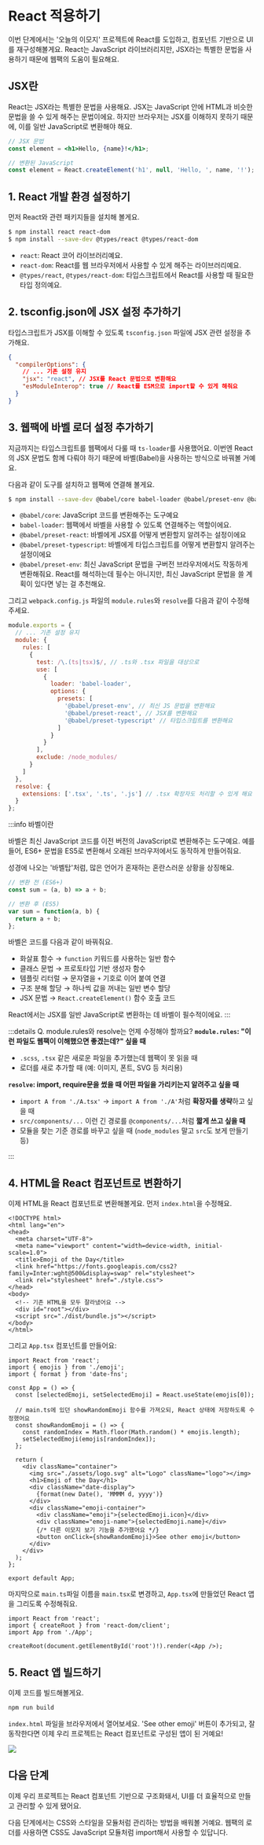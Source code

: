 # React 적용하기

이번 단계에서는 '오늘의 이모지' 프로젝트에 React를 도입하고, 컴포넌트 기반으로 UI를 재구성해볼게요. React는 JavaScript 라이브러리지만, JSX라는 특별한 문법을 사용하기 때문에 웹팩의 도움이 필요해요.

## JSX란

React는 JSX라는 특별한 문법을 사용해요. JSX는 JavaScript 안에 HTML과 비슷한 문법을 쓸 수 있게 해주는 문법이에요. 하지만 브라우저는 JSX를 이해하지 못하기 때문에, 이를 일반 JavaScript로 변환해야 해요.

```jsx
// JSX 문법
const element = <h1>Hello, {name}!</h1>;

// 변환된 JavaScript
const element = React.createElement('h1', null, 'Hello, ', name, '!');
```

## 1. React 개발 환경 설정하기

먼저 React와 관련 패키지들을 설치해 볼게요.

```bash
$ npm install react react-dom
$ npm install --save-dev @types/react @types/react-dom
```

- `react`: React 코어 라이브러리예요.
- `react-dom`: React를 웹 브라우저에서 사용할 수 있게 해주는 라이브러리예요.
- `@types/react`, `@types/react-dom`: 타입스크립트에서 React를 사용할 때 필요한 타입 정의예요.

## 2. tsconfig.json에 JSX 설정 추가하기

타입스크립트가 JSX를 이해할 수 있도록 `tsconfig.json` 파일에 JSX 관련 설정을 추가해요.

```json
{
  "compilerOptions": {
    // ... 기존 설정 유지
    "jsx": "react", // JSX를 React 문법으로 변환해요
    "esModuleInterop": true // React를 ESM으로 import할 수 있게 해줘요
  }
}
```

## 3. 웹팩에 바벨 로더 설정 추가하기

지금까지는 타입스크립트를 웹팩에서 다룰 때 `ts-loader`를 사용했어요. 이번엔 React의 JSX 문법도 함께 다뤄야 하기 때문에 바벨(Babel)을 사용하는 방식으로 바꿔볼 거예요.

다음과 같이 도구를 설치하고 웹팩에 연결해 볼게요.

```bash
$ npm install --save-dev @babel/core babel-loader @babel/preset-env @babel/preset-react @babel/preset-typescript
```

- `@babel/core`: JavaScript 코드를 변환해주는 도구예요
- `babel-loader`: 웹팩에서 바벨을 사용할 수 있도록 연결해주는 역할이에요.
- `@babel/preset-react`: 바벨에게 JSX를 어떻게 변환할지 알려주는 설정이에요
- `@babel/preset-typescript`: 바벨에게 타입스크립트를 어떻게 변환할지 알려주는 설정이에요
- `@babel/preset-env`: 최신 JavaScript 문법을 구버전 브라우저에서도 작동하게 변환해줘요. React를 해석하는데 필수는 아니지만, 최신 JavaScript 문법을 쓸 계획이 있다면 넣는 걸 추천해요.

그리고 `webpack.config.js` 파일의 `module.rules`와 `resolve`를 다음과 같이 수정해 주세요.

```js
module.exports = {
  // ... 기존 설정 유지
  module: {
    rules: [
      {
        test: /\.(ts|tsx)$/, // .ts와 .tsx 파일을 대상으로
        use: [
          {
            loader: 'babel-loader',
            options: {
              presets: [
                '@babel/preset-env', // 최신 JS 문법을 변환해요
                '@babel/preset-react', // JSX를 변환해요
                '@babel/preset-typescript' // 타입스크립트를 변환해요
              ]
            }
          }
        ],
        exclude: /node_modules/
      }
    ]
  },
  resolve: {
    extensions: ['.tsx', '.ts', '.js'] // .tsx 확장자도 처리할 수 있게 해요
  }
};
```

:::info 바벨이란

바벨은 최신 JavaScript 코드를 이전 버전의 JavaScript로 변환해주는 도구예요. 예를 들어, ES6+ 문법을 ES5로 변환해서 오래된 브라우저에서도 동작하게 만들어줘요.

성경에 나오는 '바벨탑'처럼, 많은 언어가 혼재하는 혼란스러운 상황을 상징해요. 

```js
// 변환 전 (ES6+)
const sum = (a, b) => a + b;

// 변환 후 (ES5)
var sum = function(a, b) {
  return a + b;
};
```

바벨은 코드를 다음과 같이 바꿔줘요.

- 화살표 함수 → `function` 키워드를 사용하는 일반 함수
- 클래스 문법 → 프로토타입 기반 생성자 함수
- 템플릿 리터럴 → 문자열을 `+` 기호로 이어 붙여 연결
- 구조 분해 할당 → 하나씩 값을 꺼내는 일반 변수 할당
- JSX 문법 → `React.createElement()` 함수 호출 코드

React에서는 JSX를 일반 JavaScript로 변환하는 데 바벨이 필수적이에요.
:::

:::details Q. module.rules와 resolve는 언제 수정해야 할까요?
**`module.rules`: "이런 파일도 웹팩이 이해했으면 좋겠는데?" 싶을 때**

- `.scss`, `.tsx` 같은 새로운 파일을 추가했는데 웹팩이 못 읽을 때
- 로더를 새로 추가할 때 (예: 이미지, 폰트, SVG 등 처리용)


**`resolve`: import, require문을 썼을 때 어떤 파일을 가리키는지 알려주고 싶을 때**

- `import A from './A.tsx'` → `import A from './A'`처럼 **확장자를 생략**하고 싶을 때
- `src/components/...` 이런 긴 경로를 `@components/...`처럼 **짧게 쓰고 싶을 때**
- 모듈을 찾는 기준 경로를 바꾸고 싶을 때 (`node_modules` 말고 `src`도 보게 만들기 등)

:::

## 4. HTML을 React 컴포넌트로 변환하기

이제 HTML을 React 컴포넌트로 변환해볼게요. 먼저 `index.html`을 수정해요.

```html{11-12}
<!DOCTYPE html>
<html lang="en">
<head>
  <meta charset="UTF-8">
  <meta name="viewport" content="width=device-width, initial-scale=1.0">
  <title>Emoji of the Day</title>
  <link href="https://fonts.googleapis.com/css2?family=Inter:wght@500&display=swap" rel="stylesheet">
  <link rel="stylesheet" href="./style.css">
</head>
<body>
  <!-- 기존 HTML을 모두 잘라냈어요 -->
  <div id="root"></div>
  <script src="./dist/bundle.js"></script>
</body>
</html>
```

그리고 `App.tsx` 컴포넌트를 만들어요:

```tsx
import React from 'react';
import { emojis } from './emoji';
import { format } from 'date-fns';

const App = () => {
  const [selectedEmoji, setSelectedEmoji] = React.useState(emojis[0]);

  // main.ts에 있던 showRandomEmoji 함수를 가져오되, React 상태에 저장하도록 수정했어요
  const showRandomEmoji = () => {
    const randomIndex = Math.floor(Math.random() * emojis.length);
    setSelectedEmoji(emojis[randomIndex]);
  };

  return (
    <div className="container">
      <img src="./assets/logo.svg" alt="Logo" className="logo"></img>
      <h1>Emoji of the Day</h1>
      <div className="date-display">
        {format(new Date(), 'MMMM d, yyyy')}
      </div>
      <div className="emoji-container">
        <div className="emoji">{selectedEmoji.icon}</div>
        <div className="emoji-name">{selectedEmoji.name}</div>
        {/* 다른 이모지 보기 기능을 추가했어요 */}
        <button onClick={showRandomEmoji}>See other emoji</button>
      </div>
    </div>
  );
};

export default App;
```

마지막으로 `main.ts`파일 이름을 `main.tsx`로 변경하고, `App.tsx`에 만들었던 React 앱을 그리도록 수정해줘요.

```tsx
import React from 'react';
import { createRoot } from 'react-dom/client';
import App from './App';

createRoot(document.getElementById('root')!).render(<App />);
```

## 5. React 앱 빌드하기

이제 코드를 빌드해볼게요.

```bash
npm run build
```

`index.html` 파일을 브라우저에서 열어보세요. 'See other emoji' 버튼이 추가되고, 잘 동작한다면 이제 우리 프로젝트는 React 컴포넌트로 구성된 앱이 된 거예요!

![](/images/react-app.png)


## 다음 단계

이제 우리 프로젝트는 React 컴포넌트 기반으로 구조화돼서, UI를 더 효율적으로 만들고 관리할 수 있게 됐어요.

다음 단계에서는 CSS와 스타일을 모듈처럼 관리하는 방법을 배워볼 거예요. 웹팩의 로더를 사용하면 CSS도 JavaScript 모듈처럼 import해서 사용할 수 있답니다.
